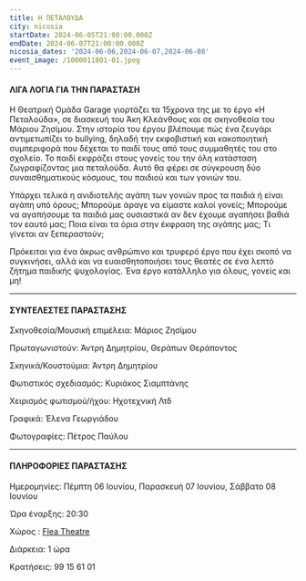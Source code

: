 ```yaml
---
title: Η ΠΕΤΑΛΟΥΔΑ
city: nicosia
startDate: 2024-06-05T21:00:00.000Z
endDate: 2024-06-07T21:00:00.000Z
nicosia_dates: '2024-06-06,2024-06-07,2024-06-08'
event_image: /1000011801-01.jpeg
---
```


#### ΛΙΓΑ ΛΟΓΙΑ ΓΙΑ ΤΗΝ ΠΑΡΑΣΤΑΣΗ

H Θεατρική Ομάδα Garage γιορτάζει τα 15χρονα της με το έργο «Η Πεταλούδα», σε διασκευή του Άκη Κλεάνθους και σε σκηνοθεσία του Μάριου Ζησίμου. Στην ιστορία του έργου βλέπουμε πώς ένα ζευγάρι αντιμετωπίζει το bullying, δηλαδή την εκφοβιστική και κακοποιητική συμπεριφορά που δέχεται το παιδί τους από τους συμμαθητές του στο σχολείο. Το παιδί εκφράζει στους γονείς του την όλη κατάσταση ζωγραφίζοντας μια πεταλούδα. Αυτό θα φέρει σε σύγκρουση δύο συναισθηματικούς κόσμους, του παιδιού και των γονιών του.

Υπάρχει τελικά η ανιδιοτελής αγάπη των γονιών προς τα παιδιά ή είναι αγάπη υπό όρους; Μπορούμε άραγε να είμαστε καλοί γονείς; Μπορούμε να αγαπήσουμε τα παιδιά μας ουσιαστικά αν δεν έχουμε αγαπήσει βαθιά τον εαυτό μας; Ποια είναι τα όρια στην έκφραση της αγάπης μας; Τι γίνεται αν ξεπεραστούν;

Πρόκειται για ένα άκρως ανθρώπινο και τρυφερό έργο που έχει σκοπό να συγκινήσει, αλλά και να ευαισθητοποιήσει τους θεατές σε ένα λεπτό ζήτημα παιδικής ψυχολογίας. Ένα έργο κατάλληλο για όλους, γονείς και μη!

***

#### ΣΥΝΤΕΛΕΣΤΕΣ ΠΑΡΑΣΤΑΣΗΣ

Σκηνοθεσία/Μουσική επιμέλεια: Μάριος Ζησίμου

Πρωταγωνιστούν: Άντρη Δημητρίου, Θεράπων Θεράποντος

Σκηνικά/Κουστούμια: Άντρη Δημητρίου

Φωτιστικός σχεδιασμός: Κυριάκος Σιαμπτάνης

Χειρισμός φωτισμού/ήχου: Ηχοτεχνική Λτδ

Γραφικά: Έλενα Γεωργιάδου

Φωτογραφίες: Πέτρος Παύλου

***

#### ΠΛΗΡΟΦΟΡΙΕΣ ΠΑΡΑΣΤΑΣΗΣ

Ημερομηνίες:  Πέμπτη 06 Ιουνίου, Παρασκευή 07 Ιουνίου, Σάββατο 08 Ιουνίου

Ώρα έναρξης: 20:30 

Χώρος : [Flea Theatre](https://www.google.com/maps/place/Flea+Theatre/@35.1839244,33.3919647,17z/data=!3m1!4b1!4m6!3m5!1s0x14de17a904f9aabb:0x1710a1c59c41893f!8m2!3d35.1839201!4d33.3968356!16s%2Fg%2F11hb2kd45g?entry=ttu)

Διάρκεια: 1 ώρα

Κρατήσεις: 99 15 61 01

